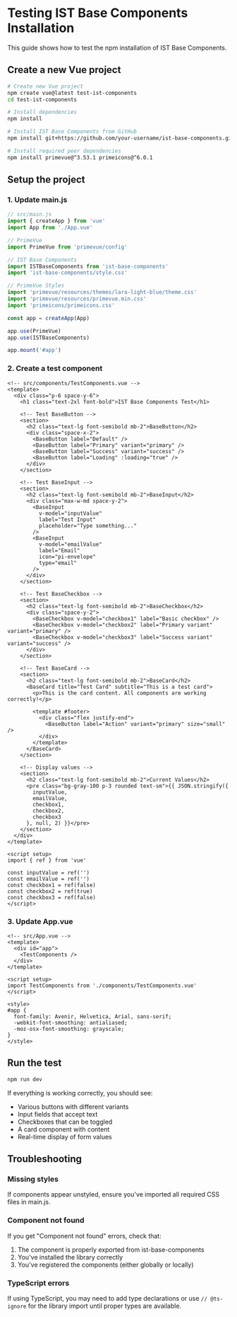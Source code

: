 # Testing IST Base Components Installation

This guide shows how to test the npm installation of IST Base Components.

## Create a new Vue project

```bash
# Create new Vue project
npm create vue@latest test-ist-components
cd test-ist-components

# Install dependencies
npm install

# Install IST Base Components from GitHub
npm install git+https://github.com/your-username/ist-base-components.git

# Install required peer dependencies
npm install primevue@^3.53.1 primeicons@^6.0.1
```

## Setup the project

### 1. Update main.js

```javascript
// src/main.js
import { createApp } from 'vue'
import App from './App.vue'

// PrimeVue
import PrimeVue from 'primevue/config'

// IST Base Components
import ISTBaseComponents from 'ist-base-components'
import 'ist-base-components/style.css'

// PrimeVue Styles
import 'primevue/resources/themes/lara-light-blue/theme.css'
import 'primevue/resources/primevue.min.css'
import 'primeicons/primeicons.css'

const app = createApp(App)

app.use(PrimeVue)
app.use(ISTBaseComponents)

app.mount('#app')
```

### 2. Create a test component

```vue
<!-- src/components/TestComponents.vue -->
<template>
  <div class="p-6 space-y-6">
    <h1 class="text-2xl font-bold">IST Base Components Test</h1>
    
    <!-- Test BaseButton -->
    <section>
      <h2 class="text-lg font-semibold mb-2">BaseButton</h2>
      <div class="space-x-2">
        <BaseButton label="Default" />
        <BaseButton label="Primary" variant="primary" />
        <BaseButton label="Success" variant="success" />
        <BaseButton label="Loading" :loading="true" />
      </div>
    </section>
    
    <!-- Test BaseInput -->
    <section>
      <h2 class="text-lg font-semibold mb-2">BaseInput</h2>
      <div class="max-w-md space-y-2">
        <BaseInput 
          v-model="inputValue" 
          label="Test Input" 
          placeholder="Type something..."
        />
        <BaseInput 
          v-model="emailValue" 
          label="Email" 
          icon="pi-envelope"
          type="email"
        />
      </div>
    </section>
    
    <!-- Test BaseCheckbox -->
    <section>
      <h2 class="text-lg font-semibold mb-2">BaseCheckbox</h2>
      <div class="space-y-2">
        <BaseCheckbox v-model="checkbox1" label="Basic checkbox" />
        <BaseCheckbox v-model="checkbox2" label="Primary variant" variant="primary" />
        <BaseCheckbox v-model="checkbox3" label="Success variant" variant="success" />
      </div>
    </section>
    
    <!-- Test BaseCard -->
    <section>
      <h2 class="text-lg font-semibold mb-2">BaseCard</h2>
      <BaseCard title="Test Card" subtitle="This is a test card">
        <p>This is the card content. All components are working correctly!</p>
        
        <template #footer>
          <div class="flex justify-end">
            <BaseButton label="Action" variant="primary" size="small" />
          </div>
        </template>
      </BaseCard>
    </section>
    
    <!-- Display values -->
    <section>
      <h2 class="text-lg font-semibold mb-2">Current Values</h2>
      <pre class="bg-gray-100 p-3 rounded text-sm">{{ JSON.stringify({
        inputValue,
        emailValue,
        checkbox1,
        checkbox2,
        checkbox3
      }, null, 2) }}</pre>
    </section>
  </div>
</template>

<script setup>
import { ref } from 'vue'

const inputValue = ref('')
const emailValue = ref('')
const checkbox1 = ref(false)
const checkbox2 = ref(true)
const checkbox3 = ref(false)
</script>
```

### 3. Update App.vue

```vue
<!-- src/App.vue -->
<template>
  <div id="app">
    <TestComponents />
  </div>
</template>

<script setup>
import TestComponents from './components/TestComponents.vue'
</script>

<style>
#app {
  font-family: Avenir, Helvetica, Arial, sans-serif;
  -webkit-font-smoothing: antialiased;
  -moz-osx-font-smoothing: grayscale;
}
</style>
```

## Run the test

```bash
npm run dev
```

If everything is working correctly, you should see:
- Various buttons with different variants
- Input fields that accept text
- Checkboxes that can be toggled
- A card component with content
- Real-time display of form values

## Troubleshooting

### Missing styles
If components appear unstyled, ensure you've imported all required CSS files in main.js.

### Component not found
If you get "Component not found" errors, check that:
1. The component is properly exported from ist-base-components
2. You've installed the library correctly
3. You've registered the components (either globally or locally)

### TypeScript errors
If using TypeScript, you may need to add type declarations or use `// @ts-ignore` for the library import until proper types are available. 